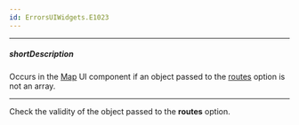 ```yaml
---
id: ErrorsUIWidgets.E1023
---
```

---
##### shortDescription
Occurs in the [Map](/api-reference/10%20UI%20Components/dxMap '/Documentation/ApiReference/UI_Components/dxMap/') UI component if an object passed to the [routes](/api-reference/10%20UI%20Components/dxMap/1%20Configuration/routes '/Documentation/ApiReference/UI_Components/dxMap/Configuration/#routes') option is not an array.

---
Check the validity of the object passed to the **routes** option.